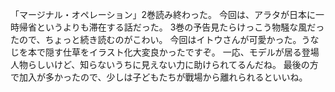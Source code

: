 「マージナル・オペレーション」2巻読み終わった。
今回は、アラタが日本に一時帰省というよりも滞在する話だった。
3巻の予告見たらけっこう物騒な風だったので、ちょっと続き読むのがこわい。
今回はイトウさんが可愛かった。うなじを本で隠す仕草をイラスト化大変良かったですぞ。
一応、モデルが居る登場人物らしいけど、知らないうちに見えない力に助けられてるんだね。
最後の方で加入が多かったので、少しは子どもたちが戰場から離れられるといいね。
